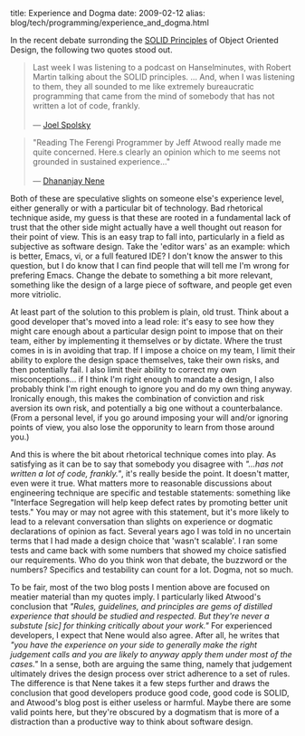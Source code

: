 title: Experience and Dogma
date: 2009-02-12
alias: blog/tech/programming/experience_and_dogma.html

In the recent debate surronding the <a
href="http://butunclebob.com/ArticleS.UncleBob.PrinciplesOfOod">SOLID
Principles</a> of Object Oriented Design, the following two quotes
stood out.

> Last week I was listening to a podcast on Hanselminutes, with Robert
> Martin talking about the SOLID principles. ... And, when I was
> listening to them, they all sounded to me like extremely bureaucratic
> programming that came from the mind of somebody that has not written a
> lot of code, frankly.<br>
> <br>
> &mdash; <a href="http://www.joelonsoftware.com/items/2009/01/31.html">Joel Spolsky</a></i>


> "Reading The Ferengi Programmer by Jeff Atwood really made me quite
> concerned. Here.s clearly an opinion which to me seems not grounded in
> sustained experience..." <br>
> <br>
> &mdash; <a href="http://blog.dhananjaynene.com/2009/02/an-experienced-programmer-doesnt-use-solid-as-a-checklist-he-internalises-it/">Dhananjay Nene</a></i>

Both of these are speculative slights on someone else's experience
level, either generally or with a particular bit of technology. Bad
rhetorical technique aside, my guess is that these are rooted in a
fundamental lack of trust that the other side might actually have a
well thought out reason for their point of view. This is an easy trap
to fall into, particularly in a field as subjective as software
design. Take the 'editor wars' as an example: which is better, Emacs,
vi, or a full featured IDE? I don't know the answer to this question,
but I do know that I can find people that will tell me I'm wrong for
prefering Emacs. Change the debate to something a bit more relevant,
something like the design of a large piece of software, and people get
even more vitriolic.

At least part of the solution to this problem is plain, old trust. 
Think about a good developer that's moved into a lead role: it's easy 
to see how they might care enough about a particular design point to 
impose that on their team, either by implementing it themselves or by 
dictate. Where the trust comes in is in avoiding that trap. If I 
impose a choice on my team, I limit their ability to explore the 
design space themselves, take their own risks, and then potentially 
fail.  I also limit their ability to correct my own misconceptions... 
if I think I'm right enough to mandate a design, I also probably 
think I'm right enough to ignore you and do my own thing anyway. 
Ironically enough, this makes the combination of conviction and risk 
aversion its own risk, and potentially a big one without a 
counterbalance.  (From a personal level, if you go around imposing 
your will and/or ignoring points of view, you also lose the 
opporunity to learn from those around you.)

And this is where the bit about rhetorical technique comes into play. 
As satisfying as it can be to say that somebody you disagree with 
<i>"...has not written a lot of code, frankly."</i>, it's really 
beside the point. It doesn't matter, even were it true. What matters 
more to reasonable discussions about engineering technique are 
specific and testable statements: something like "Interface 
Segregation will help keep defect rates by promoting better unit 
tests." You may or may not agree with this statement, but it's more 
likely to lead to a relevant conversation than slights on experience 
or dogmatic declarations of opinion as fact. Several years ago I was 
told in no uncertain terms that I had made a design choice that 
'wasn't scalable'. I ran some tests and came back with some numbers 
that showed my choice satisfied our requirements. Who do you think 
won that debate, the buzzword or the numbers? Specifics and 
testability can count for a lot. Dogma, not so much.

To be fair, most of the two blog posts I mention above are focused on 
meatier material than my quotes imply. I particularly liked Atwood's 
conclusion that <i>"Rules, guidelines, and principles are gems of 
distilled experience that should be studied and respected. But 
they're never a substute [sic] for thinking critically about your 
work."</i> For experienced developers, I expect that Nene would also 
agree. After all, he writes that <i>"you have the experience on your 
side to generally make the right judgement calls and you are likely 
to anyway apply them under most of the cases."</i> In a sense, both 
are arguing the same thing, namely that judgement ultimately drives 
the design process over strict adherence to a set of rules. The 
difference is that Nene takes it a few steps further and draws the 
conclusion that good developers produce good code, good code is 
SOLID, and Atwood's blog post is either useless or harmful. Maybe 
there are some valid points here, but they're obscured by a dogmatism 
that is more of a distraction than a productive way to think about 
software design.
